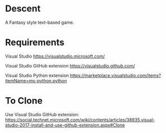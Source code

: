# Descent
 A Fantasy style text-based game.


# Requirements

  Visual Studio
  https://visualstudio.microsoft.com/

  Visual Studio GitHub extension
  https://visualstudio.github.com/


  Visual Studio Python extension
  https://marketplace.visualstudio.com/items?itemName=ms-python.python



# To Clone
Use Visual Studio GitHub extension:
  https://social.technet.microsoft.com/wiki/contents/articles/38935.visual-studio-2017-install-and-use-github-extension.aspx#Clone
